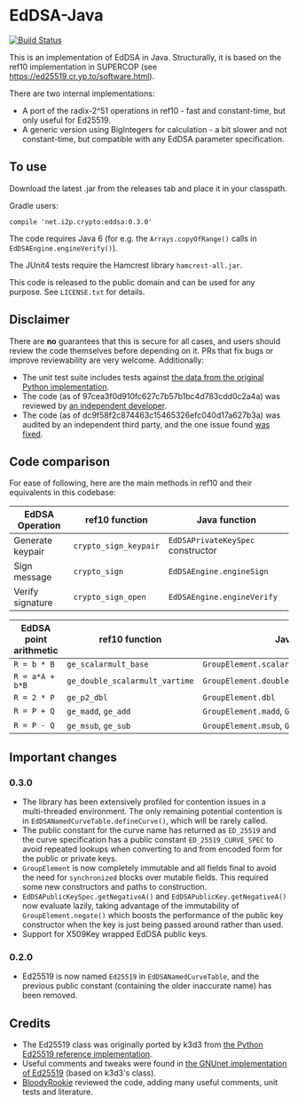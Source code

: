 EdDSA-Java
==========

[![Build Status](https://travis-ci.org/str4d/ed25519-java.svg?branch=master)](https://travis-ci.org/str4d/ed25519-java)

This is an implementation of EdDSA in Java. Structurally, it is based on the ref10 implementation in SUPERCOP (see https://ed25519.cr.yp.to/software.html).

There are two internal implementations:
* A port of the radix-2^51 operations in ref10 - fast and constant-time, but only useful for Ed25519.
* A generic version using BigIntegers for calculation - a bit slower and not constant-time, but compatible with any EdDSA parameter specification.


To use
------

Download the latest .jar from the releases tab and place it in your classpath.

Gradle users:

```
compile 'net.i2p.crypto:eddsa:0.3.0'
```

The code requires Java 6 (for e.g. the `Arrays.copyOfRange()` calls in `EdDSAEngine.engineVerify()`).

The JUnit4 tests require the Hamcrest library `hamcrest-all.jar`.

This code is released to the public domain and can be used for any purpose. See `LICENSE.txt` for details.

Disclaimer
----------

There are **no** guarantees that this is secure for all cases, and users should
review the code themselves before depending on it. PRs that fix bugs or improve
reviewability are very welcome. Additionally:

- The unit test suite includes tests against
  [the data from the original Python implementation](https://ed25519.cr.yp.to/python/sign.input).
- The code (as of 97cea3f0d910fc627c7b57b1bc4d783cdd0c2a4a) was reviewed by
  [an independent developer](https://github.com/BloodyRookie).
- The code (as of dc9f58f2c874463c15465326efc040d17a627b3a) was audited by an independent third party,
  and the one issue found [was fixed](https://github.com/str4d/ed25519-java/pull/31).

Code comparison
---------------

For ease of following, here are the main methods in ref10 and their equivalents in this codebase:

| EdDSA Operation | ref10 function | Java function |
| --------------- | -------------- | ------------- |
| Generate keypair | `crypto_sign_keypair` | `EdDSAPrivateKeySpec` constructor |
| Sign message | `crypto_sign` | `EdDSAEngine.engineSign` |
| Verify signature | `crypto_sign_open` | `EdDSAEngine.engineVerify` |

| EdDSA point arithmetic | ref10 function | Java function |
| ---------------------- | -------------- | ------------- |
| `R = b * B` | `ge_scalarmult_base` | `GroupElement.scalarMultiply` |
| `R = a*A + b*B` | `ge_double_scalarmult_vartime` | `GroupElement.doubleScalarMultiplyVariableTime` |
| `R = 2 * P` | `ge_p2_dbl` | `GroupElement.dbl` |
| `R = P + Q` | `ge_madd`, `ge_add` | `GroupElement.madd`, `GroupElement.add` |
| `R = P - Q` | `ge_msub`, `ge_sub` | `GroupElement.msub`, `GroupElement.sub` |


Important changes
-----------------

### 0.3.0

- The library has been extensively profiled for contention issues in a multi-threaded environment.  The only remaining potential
contention is in `EdDSANamedCurveTable.defineCurve()`, which will be rarely called.
- The public constant for the curve name has returned as `ED_25519` and the curve specification has a public constant
`ED_25519_CURVE_SPEC` to avoid repeated lookups when converting to and from encoded form for the public or private keys.
- `GroupElement` is now completely immutable and all fields final to avoid the need for `synchronized` blocks over mutable fields.
This required some new constructors and paths to construction.
- `EdDSAPublicKeySpec.getNegativeA()` and `EdDSAPublicKey.getNegativeA()` now evaluate lazily, taking advantage of the 
immutability of `GroupElement.negate()` which boosts the performance of the public key constructor when the key is just 
being passed around rather than used. 
- Support for X509Key wrapped EdDSA public keys.

### 0.2.0

- Ed25519 is now named `Ed25519` in `EdDSANamedCurveTable`, and the previous public constant
  (containing the older inaccurate name) has been removed.

Credits
-------

* The Ed25519 class was originally ported by k3d3 from [the Python Ed25519 reference implementation](https://ed25519.cr.yp.to/python/ed25519.py).
* Useful comments and tweaks were found in [the GNUnet implementation of Ed25519](https://gnunet.org/svn/gnunet-java/src/main/java/org/gnunet/util/crypto/) (based on k3d3's class).
* [BloodyRookie](https://github.com/BloodyRookie) reviewed the code, adding many useful comments, unit tests and literature.
